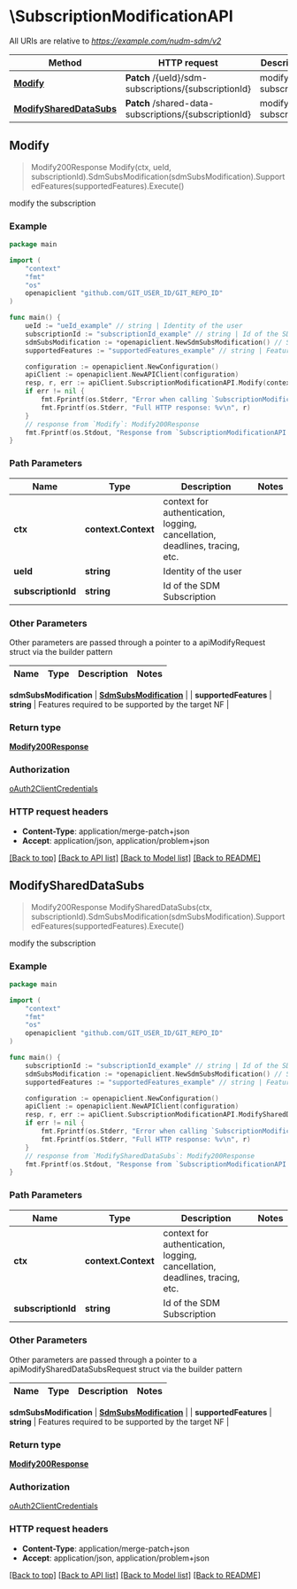 # \SubscriptionModificationAPI

All URIs are relative to *https://example.com/nudm-sdm/v2*

Method | HTTP request | Description
------------- | ------------- | -------------
[**Modify**](SubscriptionModificationAPI.md#Modify) | **Patch** /{ueId}/sdm-subscriptions/{subscriptionId} | modify the subscription
[**ModifySharedDataSubs**](SubscriptionModificationAPI.md#ModifySharedDataSubs) | **Patch** /shared-data-subscriptions/{subscriptionId} | modify the subscription



## Modify

> Modify200Response Modify(ctx, ueId, subscriptionId).SdmSubsModification(sdmSubsModification).SupportedFeatures(supportedFeatures).Execute()

modify the subscription

### Example

```go
package main

import (
    "context"
    "fmt"
    "os"
    openapiclient "github.com/GIT_USER_ID/GIT_REPO_ID"
)

func main() {
    ueId := "ueId_example" // string | Identity of the user
    subscriptionId := "subscriptionId_example" // string | Id of the SDM Subscription
    sdmSubsModification := *openapiclient.NewSdmSubsModification() // SdmSubsModification | 
    supportedFeatures := "supportedFeatures_example" // string | Features required to be supported by the target NF (optional)

    configuration := openapiclient.NewConfiguration()
    apiClient := openapiclient.NewAPIClient(configuration)
    resp, r, err := apiClient.SubscriptionModificationAPI.Modify(context.Background(), ueId, subscriptionId).SdmSubsModification(sdmSubsModification).SupportedFeatures(supportedFeatures).Execute()
    if err != nil {
        fmt.Fprintf(os.Stderr, "Error when calling `SubscriptionModificationAPI.Modify``: %v\n", err)
        fmt.Fprintf(os.Stderr, "Full HTTP response: %v\n", r)
    }
    // response from `Modify`: Modify200Response
    fmt.Fprintf(os.Stdout, "Response from `SubscriptionModificationAPI.Modify`: %v\n", resp)
}
```

### Path Parameters


Name | Type | Description  | Notes
------------- | ------------- | ------------- | -------------
**ctx** | **context.Context** | context for authentication, logging, cancellation, deadlines, tracing, etc.
**ueId** | **string** | Identity of the user | 
**subscriptionId** | **string** | Id of the SDM Subscription | 

### Other Parameters

Other parameters are passed through a pointer to a apiModifyRequest struct via the builder pattern


Name | Type | Description  | Notes
------------- | ------------- | ------------- | -------------


 **sdmSubsModification** | [**SdmSubsModification**](SdmSubsModification.md) |  | 
 **supportedFeatures** | **string** | Features required to be supported by the target NF | 

### Return type

[**Modify200Response**](Modify200Response.md)

### Authorization

[oAuth2ClientCredentials](../README.md#oAuth2ClientCredentials)

### HTTP request headers

- **Content-Type**: application/merge-patch+json
- **Accept**: application/json, application/problem+json

[[Back to top]](#) [[Back to API list]](../README.md#documentation-for-api-endpoints)
[[Back to Model list]](../README.md#documentation-for-models)
[[Back to README]](../README.md)


## ModifySharedDataSubs

> Modify200Response ModifySharedDataSubs(ctx, subscriptionId).SdmSubsModification(sdmSubsModification).SupportedFeatures(supportedFeatures).Execute()

modify the subscription

### Example

```go
package main

import (
    "context"
    "fmt"
    "os"
    openapiclient "github.com/GIT_USER_ID/GIT_REPO_ID"
)

func main() {
    subscriptionId := "subscriptionId_example" // string | Id of the SDM Subscription
    sdmSubsModification := *openapiclient.NewSdmSubsModification() // SdmSubsModification | 
    supportedFeatures := "supportedFeatures_example" // string | Features required to be supported by the target NF (optional)

    configuration := openapiclient.NewConfiguration()
    apiClient := openapiclient.NewAPIClient(configuration)
    resp, r, err := apiClient.SubscriptionModificationAPI.ModifySharedDataSubs(context.Background(), subscriptionId).SdmSubsModification(sdmSubsModification).SupportedFeatures(supportedFeatures).Execute()
    if err != nil {
        fmt.Fprintf(os.Stderr, "Error when calling `SubscriptionModificationAPI.ModifySharedDataSubs``: %v\n", err)
        fmt.Fprintf(os.Stderr, "Full HTTP response: %v\n", r)
    }
    // response from `ModifySharedDataSubs`: Modify200Response
    fmt.Fprintf(os.Stdout, "Response from `SubscriptionModificationAPI.ModifySharedDataSubs`: %v\n", resp)
}
```

### Path Parameters


Name | Type | Description  | Notes
------------- | ------------- | ------------- | -------------
**ctx** | **context.Context** | context for authentication, logging, cancellation, deadlines, tracing, etc.
**subscriptionId** | **string** | Id of the SDM Subscription | 

### Other Parameters

Other parameters are passed through a pointer to a apiModifySharedDataSubsRequest struct via the builder pattern


Name | Type | Description  | Notes
------------- | ------------- | ------------- | -------------

 **sdmSubsModification** | [**SdmSubsModification**](SdmSubsModification.md) |  | 
 **supportedFeatures** | **string** | Features required to be supported by the target NF | 

### Return type

[**Modify200Response**](Modify200Response.md)

### Authorization

[oAuth2ClientCredentials](../README.md#oAuth2ClientCredentials)

### HTTP request headers

- **Content-Type**: application/merge-patch+json
- **Accept**: application/json, application/problem+json

[[Back to top]](#) [[Back to API list]](../README.md#documentation-for-api-endpoints)
[[Back to Model list]](../README.md#documentation-for-models)
[[Back to README]](../README.md)

